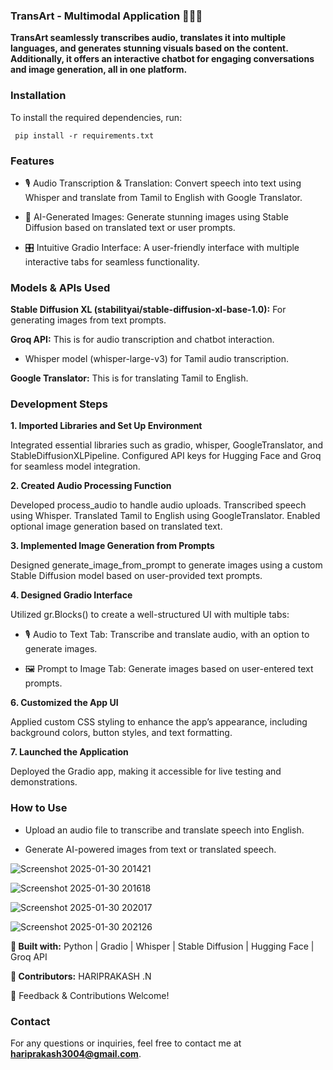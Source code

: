 ### TransArt - Multimodal Application 🚀🚀🚀

**TransArt seamlessly transcribes audio, translates it into multiple languages, and generates stunning visuals based on the content. Additionally, it offers an interactive chatbot for engaging conversations and image generation, all in one platform.**

### Installation

To install the required dependencies, run:

     pip install -r requirements.txt

### Features

- 🎙 Audio Transcription & Translation: 
     Convert speech into text using Whisper and translate from Tamil to English with Google Translator.

              
  
- 🎨 AI-Generated Images:
      Generate stunning images using Stable Diffusion based on translated text or user prompts.
  
- 🎛 Intuitive Gradio Interface:
     A user-friendly interface with multiple interactive tabs for seamless functionality.

### Models & APIs Used

**Stable Diffusion XL (stabilityai/stable-diffusion-xl-base-1.0):** For generating images from text prompts.
  
**Groq API:** This is for audio transcription and chatbot interaction.
  
- Whisper model (whisper-large-v3) for Tamil audio transcription.

**Google Translator:** This is for translating Tamil to English.
  
### Development Steps

**1. Imported Libraries and Set Up Environment**

Integrated essential libraries such as gradio, whisper, GoogleTranslator, and StableDiffusionXLPipeline.
Configured API keys for Hugging Face and Groq for seamless model integration.

**2. Created Audio Processing Function**

Developed process_audio to handle audio uploads.
Transcribed speech using Whisper.
Translated Tamil to English using GoogleTranslator.
Enabled optional image generation based on translated text.

**3. Implemented Image Generation from Prompts**

Designed generate_image_from_prompt to generate images using a custom Stable Diffusion model based on user-provided text prompts.

**4. Designed Gradio Interface**

Utilized gr.Blocks() to create a well-structured UI with multiple tabs:

- 🎙 Audio to Text Tab: Transcribe and translate audio, with an option to generate images.

- 🖼 Prompt to Image Tab: Generate images based on user-entered text prompts.
   
**6. Customized the App UI**

Applied custom CSS styling to enhance the app’s appearance, including background colors, button styles, and text formatting.

**7. Launched the Application**

Deployed the Gradio app, making it accessible for live testing and demonstrations.

### How to Use

- Upload an audio file to transcribe and translate speech into English.

- Generate AI-powered images from text or translated speech.


![Screenshot 2025-01-30 201421](https://github.com/user-attachments/assets/06d8b205-00e1-4e53-8784-4b23869b4829)

![Screenshot 2025-01-30 201618](https://github.com/user-attachments/assets/0a12fe36-c610-4745-9020-4bad33c88e74)

![Screenshot 2025-01-30 202017](https://github.com/user-attachments/assets/fd03a803-fd11-498d-8503-c012213183a2)

![Screenshot 2025-01-30 202126](https://github.com/user-attachments/assets/4f776704-b244-4dc4-b6e8-0f777457abe6)

**🎯 Built with:** Python | Gradio | Whisper | Stable Diffusion | Hugging Face | Groq API

**🚀 Contributors:** HARIPRAKASH .N

📢 Feedback & Contributions Welcome!

### Contact

For any questions or inquiries, feel free to contact me at **hariprakash3004@gmail.com**.
